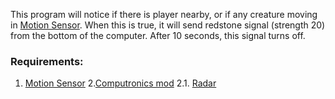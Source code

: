 This program will notice if there is player nearby, or if any creature moving in [Motion Sensor](https://ocdoc.cil.li/block:motion_sensor). When this is true, it will send redstone signal (strength 20) from the bottom of the computer. After 10 seconds, this signal turns off.

### Requirements:
1.  [Motion Sensor](https://ocdoc.cil.li/block:motion_sensor)
2.[Computronics mod](https://wiki.vexatos.com/wiki:computronics)
  2.1.  [Radar](https://wiki.vexatos.com/wiki:computronics:radar)

